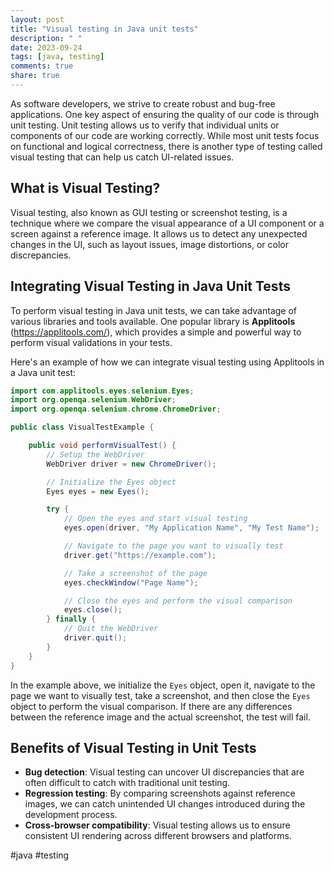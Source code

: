```yaml
---
layout: post
title: "Visual testing in Java unit tests"
description: " "
date: 2023-09-24
tags: [java, testing]
comments: true
share: true
---
```


As software developers, we strive to create robust and bug-free applications. One key aspect of ensuring the quality of our code is through unit testing. Unit testing allows us to verify that individual units or components of our code are working correctly. While most unit tests focus on functional and logical correctness, there is another type of testing called visual testing that can help us catch UI-related issues.

## What is Visual Testing?

Visual testing, also known as GUI testing or screenshot testing, is a technique where we compare the visual appearance of a UI component or a screen against a reference image. It allows us to detect any unexpected changes in the UI, such as layout issues, image distortions, or color discrepancies.

## Integrating Visual Testing in Java Unit Tests

To perform visual testing in Java unit tests, we can take advantage of various libraries and tools available. One popular library is **Applitools** (https://applitools.com/), which provides a simple and powerful way to perform visual validations in your tests.

Here's an example of how we can integrate visual testing using Applitools in a Java unit test:

```java
import com.applitools.eyes.selenium.Eyes;
import org.openqa.selenium.WebDriver;
import org.openqa.selenium.chrome.ChromeDriver;

public class VisualTestExample {

    public void performVisualTest() {
        // Setup the WebDriver
        WebDriver driver = new ChromeDriver();

        // Initialize the Eyes object
        Eyes eyes = new Eyes();

        try {
            // Open the eyes and start visual testing
            eyes.open(driver, "My Application Name", "My Test Name");

            // Navigate to the page you want to visually test
            driver.get("https://example.com");

            // Take a screenshot of the page
            eyes.checkWindow("Page Name");

            // Close the eyes and perform the visual comparison
            eyes.close();
        } finally {
            // Quit the WebDriver
            driver.quit();
        }
    }
}
```

In the example above, we initialize the `Eyes` object, open it, navigate to the page we want to visually test, take a screenshot, and then close the `Eyes` object to perform the visual comparison. If there are any differences between the reference image and the actual screenshot, the test will fail.

## Benefits of Visual Testing in Unit Tests

- **Bug detection**: Visual testing can uncover UI discrepancies that are often difficult to catch with traditional unit testing.
- **Regression testing**: By comparing screenshots against reference images, we can catch unintended UI changes introduced during the development process.
- **Cross-browser compatibility**: Visual testing allows us to ensure consistent UI rendering across different browsers and platforms.

#java #testing